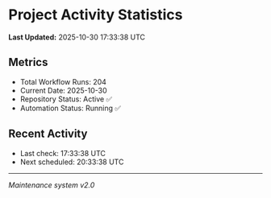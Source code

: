 # Project Activity Statistics

**Last Updated:** 2025-10-30 17:33:38 UTC

## Metrics
- Total Workflow Runs: 204
- Current Date: 2025-10-30
- Repository Status: Active ✅
- Automation Status: Running ✅

## Recent Activity
- Last check: 17:33:38 UTC
- Next scheduled: 20:33:38 UTC

---
*Maintenance system v2.0*

